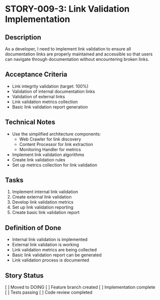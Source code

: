 # STORY-009-3: Link Validation Implementation

## Description
As a developer, I need to implement link validation to ensure all documentation links are properly maintained and accessible so that users can navigate through documentation without encountering broken links.

## Acceptance Criteria
- Link integrity validation (target: 100%)
- Validation of internal documentation links
- Validation of external links
- Link validation metrics collection
- Basic link validation report generation

## Technical Notes
- Use the simplified architecture components:
  - Web Crawler for link discovery
  - Content Processor for link extraction
  - Monitoring Handler for metrics
- Implement link validation algorithms
- Create link validation rules
- Set up metrics collection for link validation

## Tasks
1. Implement internal link validation
2. Create external link validation
3. Develop link validation metrics
4. Set up link validation reporting
5. Create basic link validation report

## Definition of Done
- Internal link validation is implemented
- External link validation is working
- Link validation metrics are being collected
- Basic link validation report can be generated
- Link validation process is documented

## Story Status
[ ] Moved to DOING
[ ] Feature branch created
[ ] Implementation complete
[ ] Tests passing
[ ] Code review completed 